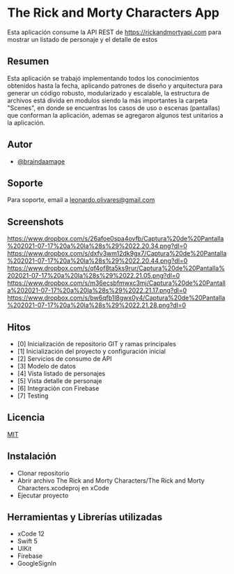 # The Rick and Morty Characters App

Esta aplicación consume la API REST de https://rickandmortyapi.com para mostrar un listado de personaje y el detalle de estos

## Resumen

Esta aplicación se trabajó implementando todos los conocimientos obtenidos hasta la fecha, aplicando patrones de diseño y arquitectura para generar un código robusto, modularizado y escalable, la estructura de archivos está divida en modulos siendo la más importantes la carpeta "Scenes", en donde se encuentras los casos de uso o escenas (pantallas) que conforman la aplicación, ademas se agregaron algunos test unitarios a la aplicación.


## Autor

- [@braindaamage](https://www.github.com/braindaamage)



## Soporte

Para soporte, email a leonardo.olivares@gmail.com



## Screenshots

https://www.dropbox.com/s/26afoe0spa4ovfb/Captura%20de%20Pantalla%202021-07-17%20a%20la%28s%29%2022.20.34.png?dl=0
https://www.dropbox.com/s/dxfv3wm12dk9gx7/Captura%20de%20Pantalla%202021-07-17%20a%20la%28s%29%2022.20.44.png?dl=0
https://www.dropbox.com/s/qf4of8ta5ks9rur/Captura%20de%20Pantalla%202021-07-17%20a%20la%28s%29%2022.21.05.png?dl=0
https://www.dropbox.com/s/m36ecsbfmwxc3mj/Captura%20de%20Pantalla%202021-07-17%20a%20la%28s%29%2022.21.17.png?dl=0
https://www.dropbox.com/s/bw6qfb1l8gwx0y4/Captura%20de%20Pantalla%202021-07-17%20a%20la%28s%29%2022.21.28.png?dl=0



## Hitos

- [0] Inicialización de repositorio GIT y ramas principales
- [1] Inicialización del proyecto y configuración inicial
- [2] Servicios de consumo de API
- [3] Modelo de datos
- [4] Vista listado de personajes
- [5] Vista detalle de personaje
- [6] Integración con Firebase 
- [7] Testing

## Licencia

[MIT](https://choosealicense.com/licenses/mit/)



## Instalación

- Clonar repositorio
- Abrir archivo The Rick and Morty Characters/The Rick and Morty Characters.xcodeproj en xCode
- Ejecutar proyecto


## Herramientas y Librerías utilizadas

- xCode 12
- Swift 5
- UIKit
- Firebase
- GoogleSignIn

